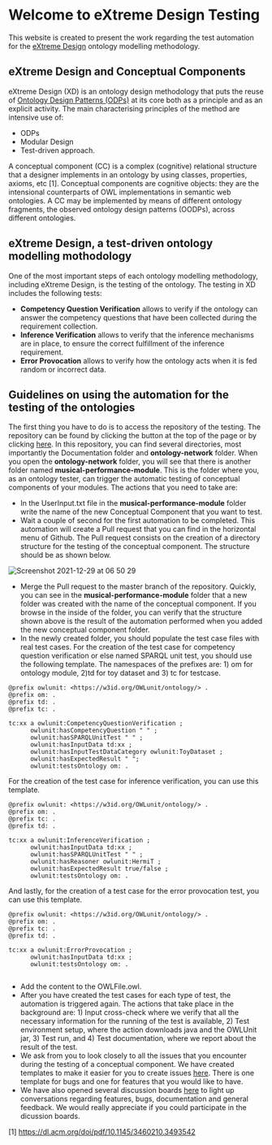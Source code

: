 # Welcome to eXtreme Design Testing

This website is created to present the work regarding the test automation for the [eXtreme Design](https://extremedesign.info) ontology modelling methodology.

## eXtreme Design and Conceptual Components

eXtreme Design (XD) is an ontology design methodology that puts the reuse of [Ontology Design Patterns (ODPs)](http://ontologydesignpatterns.org/wiki/Main_Page) at its core both as a principle and as an explicit activity. The main characterising principles of the method are intensive use of:

- ODPs
- Modular Design
- Test-driven approach.

A conceptual component (CC) is a complex (cognitive) relational structure that a designer implements in an ontology by using classes, properties, axioms, etc [1]. Conceptual components are cognitive objects: they are the intensional counterparts of OWL implementations in semantic web ontologies. A CC may
be implemented by means of different ontology fragments, the
observed ontology design patterns (OODPs), across different ontologies.


## eXtreme Design, a test-driven ontology modelling mothodology

One of the most important steps of each ontology modelling methodology, including eXtreme Design, is the testing of the ontology. The testing in XD includes the following tests:

- **Competency Question Verification** allows to verify if the ontology can answer the competency questions that have been collected during the requirement collection.
- **Inference Verification** allows to verify that the inference mechanisms are in place, to ensure the correct fulfillment of the inference requirement.
- **Error Provocation** allows to verify how the ontology acts when it is fed random or incorrect data. 

## Guidelines on using the automation for the testing of the ontologies

The first thing you have to do is to access the repository of the testing. The repository can be found by clicking the button at the top of the page or by clicking [here](https://github.com/FiorelaCiroku/XD-Testing). In this repository, you can find several directories, most importantly the Documentation folder and **ontology-network** folder. When you open the **ontology-network** folder, you will see that there is another folder named **musical-performance-module**. This is the folder where you, as an ontology tester, can trigger the automatic testing of conceptual components of your modules. The actions that you need to take are:
- In the UserInput.txt file in the **musical-performance-module** folder write the name of the new Conceptual Component that you want to test.
- Wait a couple of second for the first automation to be completed. This automation will create a Pull request that you can find in the horizontal menu of Github. The Pull request consists on the creation of a directory structure for the testing of the conceptual component. The structure should be as shown below.

![Screenshot 2021-12-29 at 06 50 29](https://user-images.githubusercontent.com/12375920/147631401-d4ab9ebd-1215-4356-a351-ca22bfacd13c.png)

- Merge the Pull request to the master branch of the repository. Quickly, you can see in the **musical-performance-module** folder that a new folder was created with the name of the conceptual component. If you browse in the inside of the folder, you can verify that the structure shown above is the result of the automation performed when you added the new conceptual component folder. 
- In the newly created folder, you should populate the test case files with real test cases. For the creation of the test case for competency question verification or else named SPARQL unit test, you should use the following template. The namespaces of the prefixes are: 1) om for ontology module, 2)td for toy dataset and 3) tc for testcase. 

```
@prefix owlunit: <https://w3id.org/OWLunit/ontology/> . 
@prefix om: .
@prefix td: .
@prefix tc: .
 
tc:xx a owlunit:CompetencyQuestionVerification ; 
      owlunit:hasCompetencyQuestion " " ; 
      owlunit:hasSPARQLUnitTest " " ; 
      owlunit:hasInputData td:xx ; 
      owlunit:hasInputTestDataCategory owlunit:ToyDataset ; 
      owlunit:hasExpectedResult " "; 
      owlunit:testsOntology om: . 
```
For the creation of the test case for inference verification, you can use this template. 

```
@prefix owlunit: <https://w3id.org/OWLunit/ontology/> .  
@prefix om: .
@prefix tc: .
@prefix td: .
  
tc:xx a owlunit:InferenceVerification ; 
      owlunit:hasInputData td:xx ; 
      owlunit:hasSPARQLUnitTest " " ; 
      owlunit:hasReasoner owlunit:HermiT ; 
      owlunit:hasExpectedResult true/false ; 
      owlunit:testsOntology om: . 
```

And lastly, for the creation of a test case for the error provocation test, you can use this template. 

```
@prefix owlunit: <https://w3id.org/OWLunit/ontology/> .  
@prefix om: .
@prefix tc: .
@prefix td: .
  
tc:xx a owlunit:ErrorProvocation ; 
      owlunit:hasInputData td:xx ; 
      owlunit:testsOntology om: . 
      
```

- Add the content to the OWLFile.owl.  
- After you have created the test cases for each type of test, the automation is triggered again. The actions that take place in the background are: 1) Input cross-check where we verify that all the necessary information for the running of the test is available, 2) Test environment setup, where the action downloads java and the OWLUnit jar, 3) Test run, and 4) Test documentation, where we report about the result of the test. 
- We ask from you to look closely to all the issues that you encounter during the testing of a conceptual component. We have created templates to make it easier for you to create issues [here](https://github.com/FiorelaCiroku/XD-Testing/issues). There is one template for bugs and one for features that you would like to have. 
- We have also opened several discussion boards [here](https://github.com/FiorelaCiroku/XD-Testing/discussions) to light up conversations regarding features, bugs, documentation and general feedback. We would really appreciate if you could participate in the dicussion boards. 




[1] https://dl.acm.org/doi/pdf/10.1145/3460210.3493542
